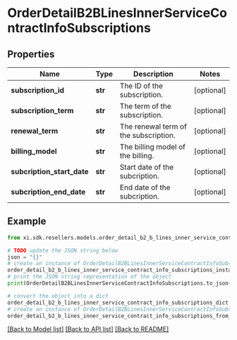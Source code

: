 # OrderDetailB2BLinesInnerServiceContractInfoSubscriptions


## Properties

Name | Type | Description | Notes
------------ | ------------- | ------------- | -------------
**subscription_id** | **str** | The ID of the subscription. | [optional] 
**subscription_term** | **str** | The term of the subscription. | [optional] 
**renewal_term** | **str** | The renewal term of the subscription. | [optional] 
**billing_model** | **str** | The billing model of the billing. | [optional] 
**subcription_start_date** | **str** | Start date of the subcription. | [optional] 
**subcription_end_date** | **str** | End date of the subcription. | [optional] 

## Example

```python
from xi.sdk.resellers.models.order_detail_b2_b_lines_inner_service_contract_info_subscriptions import OrderDetailB2BLinesInnerServiceContractInfoSubscriptions

# TODO update the JSON string below
json = "{}"
# create an instance of OrderDetailB2BLinesInnerServiceContractInfoSubscriptions from a JSON string
order_detail_b2_b_lines_inner_service_contract_info_subscriptions_instance = OrderDetailB2BLinesInnerServiceContractInfoSubscriptions.from_json(json)
# print the JSON string representation of the object
print(OrderDetailB2BLinesInnerServiceContractInfoSubscriptions.to_json())

# convert the object into a dict
order_detail_b2_b_lines_inner_service_contract_info_subscriptions_dict = order_detail_b2_b_lines_inner_service_contract_info_subscriptions_instance.to_dict()
# create an instance of OrderDetailB2BLinesInnerServiceContractInfoSubscriptions from a dict
order_detail_b2_b_lines_inner_service_contract_info_subscriptions_from_dict = OrderDetailB2BLinesInnerServiceContractInfoSubscriptions.from_dict(order_detail_b2_b_lines_inner_service_contract_info_subscriptions_dict)
```
[[Back to Model list]](../README.md#documentation-for-models) [[Back to API list]](../README.md#documentation-for-api-endpoints) [[Back to README]](../README.md)


